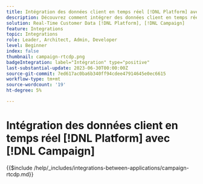 ```yaml
---
title: Intégration des données client en temps réel [!DNL Platform] avec [!DNL Campaign]
description: Découvrez comment intégrer des données client en temps réel [!DNL Platform] avec [!DNL Campaign]
solution: Real-Time Customer Data [!DNL Platform], [!DNL Campaign]
feature: Integrations
topic: Integrations
role: Leader, Architect, Admin, Developer
level: Beginner
index: false
thumbnail: campaign-rtcdp.png
badgeIntegration: label="Intégration" type="positive"
last-substantial-update: 2023-06-30T00:00:00Z
source-git-commit: 7ed617ac0ba6b340ff94cdee47914645e0ec6615
workflow-type: tm+mt
source-wordcount: '19'
ht-degree: 5%

---
```



# Intégration des données client en temps réel [!DNL Platform] avec [!DNL Campaign]

{{$include /help/_includes/integrations-between-applications/campaign-rtcdp.md}}
